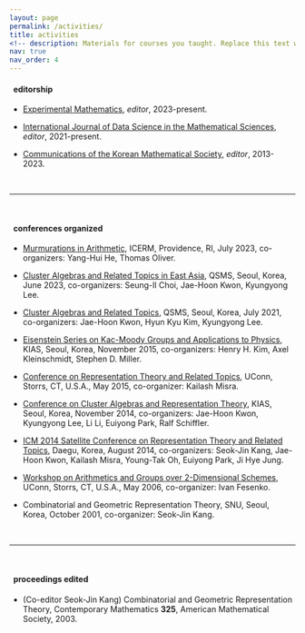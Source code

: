 ```yaml
---
layout: page
permalink: /activities/
title: activities
<!-- description: Materials for courses you taught. Replace this text with your description. -->
nav: true
nav_order: 4
---
```


<h4>&nbsp; editorship</h4>
<ul>
<li><p><a href="https://www.tandfonline.com/journals/uexm20">Experimental Mathematics</a>, <i> editor</i>, 2023-present.</p></li>

<li><p><a href="https://www.worldscientific.com/worldscinet/ijdsms">International Journal of Data Science in the Mathematical Sciences</a>, <i> editor</i>, 2021-present.</p></li>

<li><p><a href="http://ckms.kms.or.kr/">Communications of the Korean Mathematical Society</a>, <i> editor</i>, 2013-2023.</p></li>

</ul>

<br>
<hr>
<br>

<h4>&nbsp; conferences organized</h4>
<ul>

<li><p><a href="https://icerm.brown.edu/events/htw-23-ma/">Murmurations in Arithmetic</a>, ICERM, Providence, RI, July 2023, co-organizers: Yang-Hui He, Thomas Oliver.</p></li>

<li><p><a href="http://qsms.math.snu.ac.kr/cartea2023">Cluster Algebras and Related Topics in East Asia</a>, QSMS, Seoul, Korea, June 2023, co-organizers: Seung-Il Choi, Jae-Hoon Kwon, Kyungyong Lee.</p></li>

<li><p><a href="http://qsms.math.snu.ac.kr/QSMS2021CART">Cluster Algebras and Related Topics</a>, QSMS, Seoul, Korea, July 2021, co-organizers: Jae-Hoon Kwon, Hyun Kyu Kim, Kyungyong Lee.</p></li>

<li><p><a href="http://home.kias.re.kr/MKG/h/EKM2015/?pageNo=1473">Eisenstein Series on Kac-Moody Groups
and Applications to Physics</a>, KIAS, Seoul, Korea, November 2015, co-organizers: Henry H. Kim, Axel Kleinschmidt, Stephen D. Miller.</p></li>


<li><p><a href="Conferences/storrs_15.html">Conference on Representation Theory and Related Topics</a>, UConn, Storrs, CT, U.S.A., May 2015, co-organizer: Kailash Misra.</p></li>

<li><p><a href="http://home.kias.re.kr/MKG/h/CCART2014/">Conference on Cluster Algebras and Representation Theory</a>, KIAS, Seoul, Korea, November 2014, co-organizers: Jae-Hoon Kwon, Kyungyong Lee, Li Li, Euiyong Park, Ralf Schiffler.</p></li>

<li><p><a href="https://sites.google.com/site/icm2014satelliterepn/home">ICM 2014 Satellite  Conference on Representation Theory and Related Topics</a>, Daegu, Korea, August 2014, co-organizers: Seok-Jin Kang, Jae-Hoon Kwon, Kailash Misra,  Young-Tak Oh, Euiyong Park, Ji Hye Jung.</p></li>

<li><p><a href="Conferences/storrs_06.html">Workshop on Arithmetics and Groups over 2-Dimensional Schemes</a>, UConn, Storrs, CT, U.S.A., May 2006, co-organizer: Ivan Fesenko.</p></li>

<li><p>Combinatorial and Geometric Representation Theory, SNU, Seoul,
Korea, October 2001, co-organizer: Seok-Jin Kang.</p></li>

</ul>

<br>
<hr>
<br>

<h4>&nbsp; proceedings edited</h4>

<ul>

<li><p>(Co-editor Seok-Jin Kang)  Combinatorial and Geometric Representation Theory,    Contemporary Mathematics <b>325</b>, American Mathematical Society, 2003.
</p></li>

</ul>



